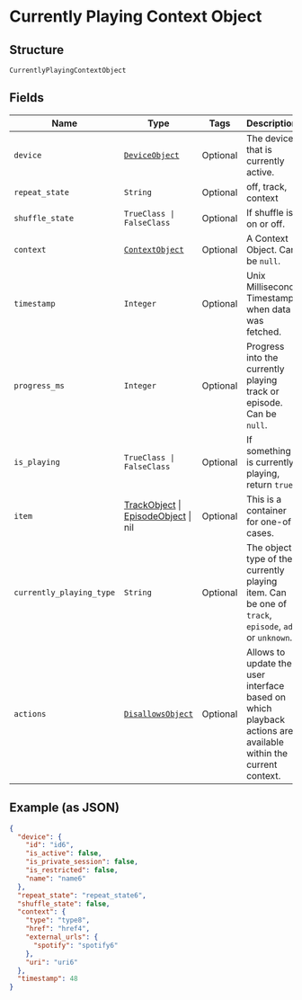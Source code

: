 
# Currently Playing Context Object

## Structure

`CurrentlyPlayingContextObject`

## Fields

| Name | Type | Tags | Description |
|  --- | --- | --- | --- |
| `device` | [`DeviceObject`](../../doc/models/device-object.md) | Optional | The device that is currently active. |
| `repeat_state` | `String` | Optional | off, track, context |
| `shuffle_state` | `TrueClass \| FalseClass` | Optional | If shuffle is on or off. |
| `context` | [`ContextObject`](../../doc/models/context-object.md) | Optional | A Context Object. Can be `null`. |
| `timestamp` | `Integer` | Optional | Unix Millisecond Timestamp when data was fetched. |
| `progress_ms` | `Integer` | Optional | Progress into the currently playing track or episode. Can be `null`. |
| `is_playing` | `TrueClass \| FalseClass` | Optional | If something is currently playing, return `true`. |
| `item` | [TrackObject](../../doc/models/track-object.md) \| [EpisodeObject](../../doc/models/episode-object.md) \| nil | Optional | This is a container for one-of cases. |
| `currently_playing_type` | `String` | Optional | The object type of the currently playing item. Can be one of `track`, `episode`, `ad` or `unknown`. |
| `actions` | [`DisallowsObject`](../../doc/models/disallows-object.md) | Optional | Allows to update the user interface based on which playback actions are available within the current context. |

## Example (as JSON)

```json
{
  "device": {
    "id": "id6",
    "is_active": false,
    "is_private_session": false,
    "is_restricted": false,
    "name": "name6"
  },
  "repeat_state": "repeat_state6",
  "shuffle_state": false,
  "context": {
    "type": "type8",
    "href": "href4",
    "external_urls": {
      "spotify": "spotify6"
    },
    "uri": "uri6"
  },
  "timestamp": 48
}
```

